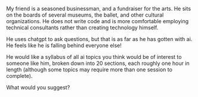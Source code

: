 My friend is a seasoned businessman, and a fundraiser for the arts. He sits on the boards of several museums, the ballet, and other cultural organizations. He does not write code and is more comfortable employing technical consultants rather than creating technology himself. 

He uses chatgpt to ask questions, but that is as far as he has gotten with ai. He feels like he is falling behind everyone else! 

He would like a syllabus of all ai topics you think would be of interest to someone like him, broken down into 20 sections, each roughly one hour in length (although some topics may require more than one session to complete).

What would you suggest?

